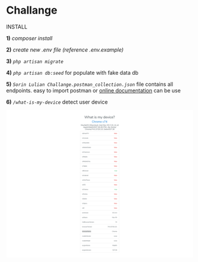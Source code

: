 # Challange

INSTALL

**1)** _composer install_

**2)** _create new .env file (reference .env.example)_

**3)** _`php artisan migrate`_

**4)** _`php artisan db:seed`_ for populate with fake data db

**5)** _`Sorin Lulian Challange.postman_collection.json`_ file contains all endpoints. easy to import postman or [online documentation](https://documenter.getpostman.com/view/525336/S1TN82Ng) can be use

**6)** _`/what-is-my-device`_ detect user device

![What Is My Device](https://raw.githubusercontent.com/barisbora/sorinlulian-challange/master/public/screencapture.png)
